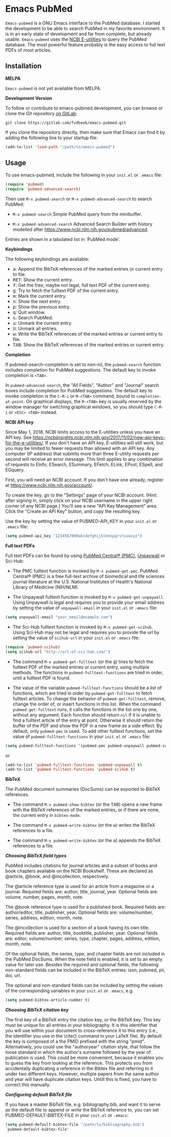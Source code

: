 # Emacs PubMed

`Emacs-pubmed` is a GNU Emacs interface to the PubMed database. I started the
development to be able to search PubMed in my favorite environment. It is in an
early state of development and far from complete, but already usable.
`Emacs-pubmed` uses the [NCBI
E-utilities](https://www.ncbi.nlm.nih.gov/books/NBK25500/) to query the PubMed
database. The most powerful feature probably is the easy access to full text
PDFs of most articles.

## Installation

**MELPA**

`Emacs-pubmed` is not yet available from MELPA.

**Development Version**

To follow or contribute to emacs-pubmed development, you can browse or clone the
Git repository [on GitLab](https://gitlab.com/fvdbeek/emacs-pubmed):

```
git clone https://gitlab.com/fvdbeek/emacs-pubmed.git
```

If you clone the repository directly, then make sure that Emacs can find it by
adding the following line to your startup file:

```lisp
(add-to-list 'load-path "/path/to/emacs-pubmed")
```

## Usage

To use emacs-pubmed, include the following in your `init.el` or `.emacs` file:

```lisp
(require 'pubmed)
(require 'pubmed-advanced-search)
```

Then use `M-x pubmed-search` or `M-x pubmed-advanced-search` to search PubMed:

- `M-x pubmed-search` Simple PubMed query from the minibuffer.

- `M-x pubmed-advanced-search` Advanced Search Builder with history modelled
after <https://www.ncbi.nlm.nih.gov/pubmed/advanced>.

Entries are shown in a tabulated list in `PubMed mode'.

**Keybindings**

The following keybindings are available:

- <kbd>a</kbd>: Append the BibTeX references of the marked entries or current entry to file.
- <kbd>RET</kbd>: Show the current entry.
- <kbd>f</kbd>: Get the free, maybe not legal, full text PDF of the current
  entry.
- <kbd>g</kbd>: Try to fetch the fulltext PDF of the current entry.
- <kbd>m</kbd>: Mark the current entry.
- <kbd>n</kbd>: Show the next entry.
- <kbd>p</kbd>: Show the previous entry.
- <kbd>q</kbd>: Quit window.
- <kbd>s</kbd>: Search PubMed.
- <kbd>u</kbd>: Unmark the current entry.
- <kbd>U</kbd>: Unmark all entries.
- <kbd>w</kbd>: Write the BibTeX references of the marked entries or current entry to file.
- <kbd>TAB</kbd>: Show the BibTeX references of the marked entries or current entry.

**Completion**

If pubmed-search-completion is set to non-nil, the `pubmed-search` function
includes completion for PubMed suggestions. The default key to invoke completion
is `<TAB>`.

In `pubmed-advanced-search`, the "All Fields", "Author" and "Journal" search
boxes include completion for PubMed suggestions. The default key to invoke
completion is the `C-M-i` or `M-<TAB>` command, bound to `completion-at-point`.
On graphical displays, the `M-<TAB>` key is usually reserved by the window
manager for switching graphical windows, so you should type `C-M-i` or `<ESC>
<TAB>` instead.


**NCBI API key**

Since May 1, 2018, NCBI limits access to the E-utilities unless you have an API
key. See
<https://ncbiinsights.ncbi.nlm.nih.gov/2017/11/02/new-api-keys-for-the-e-utilities/>.
If you don't have an API key, E-utilities will still work, but you may be
limited to fewer requests than allowed with an API key. Any computer (IP
address) that submits more than three E-utility requests per second will receive
an error message. This limit applies to any combination of requests to EInfo,
ESearch, ESummary, EFetch, ELink, EPost, ESpell, and EGquery.

First, you will need an NCBI account. If you don't have one already, register at
<https://www.ncbi.nlm.nih.gov/account/>.

To create the key, go to the "Settings" page of your NCBI account. (Hint: after
signing in, simply click on your NCBI username in the upper right corner of any
NCBI page.) You'll see a new "API Key Management" area. Click the "Create an API
Key" button, and copy the resulting key.

Use the key by setting the value of PUBMED-API_KEY in your `init.el` or `.emacs`
file:

```lisp
(setq pubmed-api_key "1234567890abcdefghijklmnopqrstuvwxyz")
```

**Full text PDFs**

Full text PDFs can be found by using [PubMed Central®
(PMC)](https://www.ncbi.nlm.nih.gov/pmc/),
[Unpaywall](https://unpaywall.org/products/api) or Sci-Hub:

- The PMC fulltext function is invoked by `M-x pubmed-get-pmc`. PubMed
  Central® (PMC) is a free full-text archive of biomedical and life
  sciences journal literature at the U.S. National Institutes of
  Health's National Library of Medicine (NIH/NLM).

- The Unpaywall fulltext function is invoked by `M-x
  pubmed-get-unpaywall`. Using Unpaywall is legal and requires you to
  provide your email address by setting the value of `unpaywall-email`
  in your `init.el` or `.emacs` file:

```lisp
(setq unpaywall-email "your_email@example.com")
```

- The Sci-Hub fulltext function is invoked by `M-x pubmed-get-scihub`.
Using Sci-Hub may not be legal and requires you to provide the url by
setting the value of `scihub-url` in your `init.el` or `.emacs` file:

```lisp
(require 'pubmed-scihub)
(setq scihub-url "http://url-of-sci-hub.com/")
```

- The command `M-x pubmed-get-fulltext` (or the <kbd>g</kbd>) tries to
  fetch the fulltext PDF of the marked entries or current entry, using
  multiple methods. The functions in `pubmed-fulltext-functions` are
  tried in order, until a fulltext PDF is found.

- The value of the variable `pubmed-fulltext-functions` should be a
  list of functions, which are tried in order by `pubmed-get-fulltext`
  to fetch fulltext articles. To change the behavior of
  `pubmed-get-fulltext`, remove, change the order of, or insert
  functions in this list. When the command `pubmed-get-fulltext` runs,
  it calls the functions in the list one by one, without any argument.
  Each function should return `nil` if it is unable to find a fulltext
  article of the entry at point. Otherwise it should return the buffer
  of the PDF and show the PDF in a new frame as a side effect. By
  default, only `pubmed-pmc` is used. To add other fulltext
  functions, set the value of `pubmed-fulltext-functions` in your
  `init.el` or `.emacs` file:

```lisp
(setq pubmed-fulltext-functions '(pubmed-pmc pubmed-unpaywall pubmed-scihub))
```

or

```lisp
(add-to-list 'pubmed-fulltext-functions 'pubmed-unpaywall t)
(add-to-list 'pubmed-fulltext-functions 'pubmed-scihub t)
```

**BibTeX**

The PubMed document summaries (DocSums) can be exported to BibTeX
references.

- The command `M-x pubmed-show-bibtex` (or the <kbd>TAB</kbd>) opens a
  new frame with the BibTeX references of the marked entries, or if
  there are none, the current entry in `bibtex-mode`.

- The command `M-x pubmed-write-bibtex` (or the <kbd>w</kbd>) writes
  the BibTeX references to a file.

- The command `M-x pubmed-write-bibtex` (or the <kbd>a</kbd>) appends
  the BibTeX references to a file.

***Choosing BibTeX field types***

PubMed includes citations for journal articles and a subset
of books and book chapters available on the NCBI Bookshelf. These are
declared as @article, @book, and @incollection, respectively.

The @article reference type is used for an article from a magazine or
a journal. Required fields are: author, title, journal, year. Optional
fields are: volume, number, pages, month, note.

The @book reference type is used for a published book. Required fields
are: author/editor, title, publisher, year. Optional fields are:
volume/number, series, address, edition, month, note.

The @incollection is used for a section of a book having its own
title. Required fields are: author, title, booktitle, publisher, year.
Optional fields are: editor, volume/number, series, type, chapter,
pages, address, edition, month, note.

Of the optional fields, the series, type, and chapter fields are not
included in the PubMed DocSums. When the note field is enabled, it is
set to an empty value for later use. Besides the required and optional
fields, the following non-standard fields can be included in the
BibTeX entries: issn, pubmed, pii, doi, url.

The optional and non-standard fields can be included by setting the
values of the corresponding variables in your `init.el` or `.emacs`, e.g.

```lisp
(setq pubmed-bibtex-article-number t)
```

***Choosing BibTeX citation key***

The first key of a BibTeX entry the citation key, or the BibTeX key.
This key must be unique for all entries in your bibliography. It is
this identifier that you will use within your document to
cross-reference it to this entry (i.e., the identifier you use in the
\cite{} command in your LaTeX file). By default the key is composed of
a the PMID prefixed with the string "pmid". Alternatively, you could
use the "authoryear" citation style, that follow the loose standard in
which the author's surname followed by the year of publication is
used. This could be more convenient, because it enables you to guess
the key from looking at the reference. This protects you from
accidentally duplicating a reference in the Bibtex file and referring
to it under two different keys. However, multiple papers from the same
author and year will have duplicate citation keys. Untill this is
fixed, you have to correct this manually.

***Configuring default BibTeX file***

If you have a master BibTeX file, e.g. bibliography.bib, and want it
to serve as the default file to append or write the BibTeX reference
to, you can set PUBMED-DEFAULT-BIBTEX-FILE in your `init.el` or `.emacs`:

```lisp
(setq pubmed-default-bibtex-file "/path/to/bibliography.bib")
`pubmed-default-bibtex-file'
```
